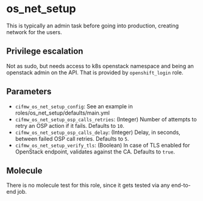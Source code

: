 # os_net_setup
This is typically an admin task before going into production,
creating network for the users.

## Privilege escalation
Not as sudo, but needs access to k8s openstack namespace and
being an openstack admin on the API.
That is provided by `openshift_login` role.

## Parameters
* `cifmw_os_net_setup_config`: See an example in roles/os_net_setup/defaults/main.yml
* `cifmw_os_net_setup_osp_calls_retries`: (Integer) Number of attempts to retry an OSP action if it fails. Defaults to `10`.
* `cifmw_os_net_setup_osp_calls_delay`: (Integer) Delay, in seconds, between failed OSP call retries. Defaults to `5`.
* `cifmw_os_net_setup_verify_tls`: (Boolean) In case of TLS enabled for OpenStack endpoint, validates against the CA. Defaults to `true`.

## Molecule
There is no molecule test for this role, since it gets tested via any end-to-end job.
